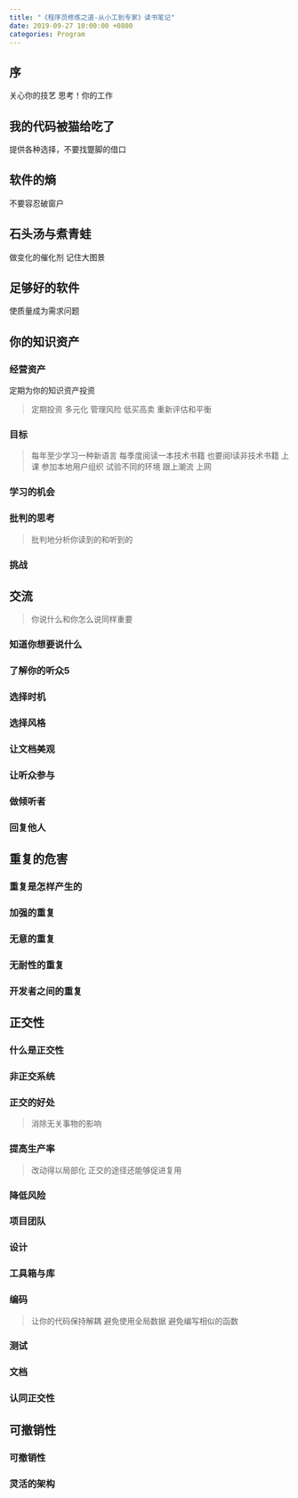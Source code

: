 ```yaml
---
title: "《程序员修炼之道-从小工到专家》读书笔记"
date: 2019-09-27 10:00:00 +0800
categories: Program
---
```


## 序
关心你的技艺
思考！你的工作


## 我的代码被猫给吃了
提供各种选择，不要找蹩脚的借口

## 软件的熵
不要容忍破窗户

## 石头汤与煮青蛙
做变化的催化剂
记住大图景

## 足够好的软件
使质量成为需求问题

## 你的知识资产
### 经营资产
定期为你的知识资产投资
> 定期投资
> 多元化
> 管理风险
> 低买高卖
> 重新评估和平衡

### 目标
> 每年至少学习一种新语言
> 每季度阅读一本技术书籍
> 也要阅l读非技术书籍
> 上课
> 参加本地用户组织
> 试验不同的环境
> 跟上潮流
> 上网

### 学习的机会
### 批判的思考
> 批判地分析你读到的和听到的
### 挑战

## 交流
> 你说什么和你怎么说同样重要
### 知道你想要说什么
### 了解你的听众5
### 选择时机
### 选择风格
### 让文档美观
### 让听众参与
### 做倾听者
### 回复他人

## 重复的危害
### 重复是怎样产生的
### 加强的重复
### 无意的重复
### 无耐性的重复 
### 开发者之间的重复

## 正交性
### 什么是正交性
### 非正交系统
### 正交的好处
> 消除无关事物的影响
### 提高生产率
> 改动得以局部化
> 正交的途径还能够促进复用
### 降低风险
### 项目团队
### 设计
### 工具箱与库
### 编码
> 让你的代码保持解耦
> 避免使用全局数据
> 避免编写相似的函数
### 测试
### 文档
### 认同正交性

## 可撤销性
### 可撤销性
### 灵活的架构
### 



